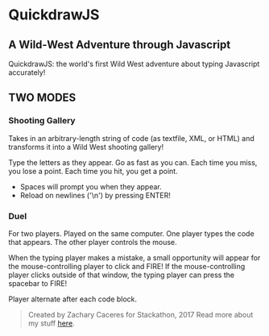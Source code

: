 # QuickdrawJS
## A Wild-West Adventure through Javascript

QuickdrawJS: the world's first Wild West adventure about typing Javascript accurately!

## TWO MODES
### Shooting Gallery
Takes in an arbitrary-length string of code (as textfile, XML, or HTML) and transforms it into a Wild West shooting gallery!

Type the letters as they appear. Go as fast as you can. Each time you miss, you lose a point. Each time you hit, you get a point.

- Spaces will prompt you when they appear.
- Reload on newlines ('\n') by pressing ENTER!

### Duel
For two players. Played on the same computer. One player types the code that appears. The other player controls the mouse.

When the typing player makes a mistake, a small opportunity will appear for the mouse-controlling player to click and FIRE! If the mouse-controlling player clicks outside of that window, the typing player can press the spacebar to FIRE!

Player alternate after each code block.

> Created by Zachary Caceres for Stackathon, 2017
Read more about my stuff [here](www.zachcaceres.com).
